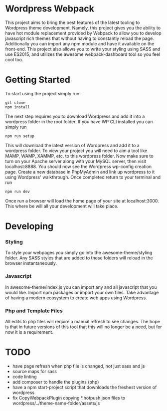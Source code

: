 # Wordpress Webpack
This project aims to bring the best features of the latest tooling to Wordpress theme development. Namely, this project gives you the ability to have hot module replacement provided by Webpack to allow you to develop javascript rich themes that without having to constantly reload the page. Additionally you can import any npm module and have it available on the front-end. This project also allows you to write your styling using SASS and use ES2015, and utilizes the awesome webpack-dashboard tool so you feel cool too.

# Getting Started
To start using the project simply run:
```
git clone
npm install
```
The next step requires you to download Wordpress and add it into a wordpress folder in the root folder. If you have WP CLI installed you can simply run
```
npm run setup
```
This will download the latest version of Wordpress and add it to a wordpress folder. To view your project you will need to aim a tool like MAMP, WAMP, XAMMP, etc. to this wordpress folder. Now make sure to turn on your Apache server along with your MySQL server, then visit localhost:8888. You should now see the Wordpress wp-config creation page. Create a new database in PhpMyAdmin and link up wordpress to it using Wordpress' walkthrough. Once completed return to your terminal and run
```
npm run dev
```
Once run a browser will load the home page of your site at localhost:3000. This where be will all your development will take place.

# Developing
### Styling
To style your webpages you simply go into the awesome-theme/styling folder. Any SASS styles that are added to these folders will reload in the browser instantaneously.

### Javascript
In awesome-theme/index.js you can import any and all javascript that you would like. Import npm packages or import your own files. Take advantage of having a modern ecosystem to create web apps using Wordpress.

### Php and Template Files
All edits to php files will require a manual refresh to see changes. The hope is that in future versions of this tool that this will no longer be a need, but for now it is a requirement.

# TODO
- have page refresh when php file is changed, not just sass and js
- source maps for sass
- code linting
- add composer to handle the plugins (php)
- have a npm start-project script that downloads the freshest version of wordpress
- fix CopyWebpackPlugin copying \*.hotpush.json files to wordpress/../theme-name-folder/assets/js
